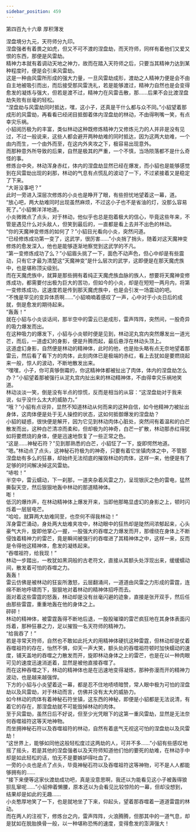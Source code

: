 ```yaml
---
sidebar_position: 459
---
```

 第四百九十六章 厚积薄发


涅盘境分九元，天符师分九印。  
涅盘强者有着畏之如虎，但又不可不渡的涅盘劫，而天符师，同样有着他们又爱又恨的东西，那便是风雷劫。  
精神力本就有着调动天地之神力，故而在踏入天符师之后，只要当其精神力达到某种程度时，便是会引来风雷劫。  
这是一种由风雷所形成的强大力量，一旦风雷劫成形，渡劫之人精神力便是会不由自主地被吸引而出，而后接受那风雷洗礼，若是能够渡过，精神力自然也是会变得愈发的凝炼与强大，但若是渡不过，精神力在风雷击散，那……后果不会比渡涅盘劫失败有丝毫的轻松。  
“涅盘劫与风雷劫同时抵达，嘿，这小子，还真是干什么都与众不同。”小貂望着那成形的风雷劫，再看看已经闭目抵御着体内涅盘劫的林动，不由得咧嘴一笑，有点幸灾乐祸。  
小貂阅历极为的丰富，类似林动这种既修炼精神力又修炼元力的人并非是没有见过，不过一般说来，这些人都会避开两种劫难的同时抵达，因为这两大劫难，一个由内而生，一个由外而至，在这内外夹攻之下，极容易出现意外。  
而那种意外所导致的后果，自然是极其的严重，一个不慎，当场陨落都不是什么奇怪的事。  
修炼台中央，林动浑身赤红，体内的涅盘劫显然已经在爆发，而小貂也是能够感觉到在风雷劫出现的刹那，林动的气息有点慌乱的波动了一下，不过紧接着又是稳定了下来。  
“大哥没事吧？”  
此时一旁进入深层次修炼的小炎也是睁开了眼，有些担忧地望着这一幕，道。  
“放心吧，两大劫难同时出现虽然麻烦，不过这小子也不是省油的灯，没那么容易死了。”小貂懒洋洋地道。  
小炎微微点了点头，对于林动，他似乎也总是抱着极大的信心，毕竟这些年来，不管是遇见什么对头敌人，但笑到最后的，一直都是看上去并不出色的林动。  
“你的天魔神变修炼的如何了？”小貂目光看向小炎，突然问道。  
“已经修炼成功第一变了，这武学，很厉害……”小炎捎了捎头，随着对这天魔神变修炼的愈发深入，他也是能够逐渐地察觉到这武学的不凡。  
“第一变修炼成功了么？”小貂眉头挑了一下，面色不动声色，但心中却是有些震动，只有它才最为清楚这“天魔神变”是什么层次的武学，这即便是在那天魔虎族中，也是堪称顶尖级别。  
而在天魔虎族中，就算是那些拥有着纯正天魔虎族血脉的族人，想要将天魔神变修炼成功，都需要付出极为巨大的苦功，但如今的小炎，却是在短短一两月内，将第一变修炼成功，这速度若是传到那天魔虎族中，也是会引发一场震动的吧。  
“不愧是罕见的变异体质啊……”小貂喃喃着感叹了一声，心中对于小炎日后的成就，倒是愈发的期待起来。  
“轰轰！”  
就在小貂与小炎谈话间，那半空中的雷云已是成形，雷声阵阵，突然间，一股奇异的吸力爆发而出。  
在这种吸力的爆发下，小貂与小炎顿时便是见到，林动泥丸宫内突然爆发出一道光芒，而后，一道虚幻的身影，便是升腾而起，最后悬浮在林动头顶上。  
这道虚幻身影，自然便是林动的精神体，此时的他，也是抬头略有点无奈地望着那雷云，然后看了看下方的肉体，此刻肉体已是极端的赤红，看上去犹如是要燃烧起来一般，惊人的波动，不断地散发出来。  
“嘿嘿，小子，你可真够倒霉的，你这精神体都被扯出了肉体，体内的涅盘劫怎么办？”小貂望着那被强行从泥丸宫内扯出来的林动精神体，不由得幸灾乐祸地笑道。  
林动淡淡一笑，倒是没有半点的惊慌，反而是相当的从容：“这涅盘劫对于我来说，似乎没什么太大的威胁力。”  
“哦？”小貂有点讶异，显然不知道林动从何而来的这种自信，如今他精神力被扯出身体，这肉体便是处于无人操控的状态，这如何抵御爆发的涅盘劫？  
小貂的疑惑，很快便是解开，因为它见到林动肉体心脏处，突然间有着温和的白芒散发而出，这种白芒清凉而柔和，但却极为的神奇，白芒一扩散，林动那赤红得犹如将要燃烧的身体，便是迅速地恢复了一些正常之色。  
“这是……神秘石符？”见到那熟悉的白芒，小貂怔了一下，旋即愕然地道。  
“嗯。”林动点了点头，这神秘石符极为的神奇，只要有着它坐镇肉体之中，不管那涅盘劫有多么的狂暴，却始终无法彻底的摧毁林动的肉体，这样一来，他便是有了足够的时间解决掉这风雷劫。  
“哧啦！”  
半空中，雷云蠕动，下一刹那，一道夹杂着风雷之力，呈现银灰之色的雷电，猛然撕裂天空，然后狠狠地轰中林动的那道精神体。  
嘭！  
低沉的爆炸声，在林动精神体上爆发开来，当即他那略显虚幻的身影之上，顿时闪烁着一层层电芒。  
“哈哈，就算两大劫难同至，也奈何不得我林动！”  
浑身雷芒涌动，身处两大劫难夹攻中，林动眼中的狂热却是陡然间浓郁起来，心头豪气大升，旋即他掌心一握，一股强大的吞噬之力爆发而开，那缠绕在身体上不断侵蚀着精神力的雷芒，竟是瞬间被强行的吞噬进了其精神体之中，这样一来，反而是令得他这精神体，愈发的凝练起来。  
“吞噬祖符，给我现！”  
林动一步踏出，一枚犹如黑洞般的古老符文，直接从其额头处浮现出来，缓缓蠕动间，散发着可怕的吞噬之力。  
轰轰！  
雷云仿佛是被林动的狂妄所激怒，云层翻涌间，一道道由风雷之力形成的雷霆，连绵不断地呼啸而下，狠狠地对着林动的精神体招呼而去。  
面对着这些雷霆的怒轰，林动却是没有丝毫闪避的迹象，直接是张开双手，然后任由那些雷霆，重重地轰在他的身体之上。  
砰砰！  
林动的精神体，被雷霆轰得不断地后退，一股股璀璨的雷芒疯狂地在其身体表面闪烁着，那种狂暴之力，足以摧毁一名天符师的精神力。  
“给我吞了！”  
若是寻常天符师，自然也不敢如此托大的用精神体硬抗这种雷霆，但林动却是仗着吞噬祖符的存在，怡然不惧，仰天一声大笑，额头处的吞噬祖符顿时加快蠕动的速度，铺天盖地的吞噬之力散发而开，旋即林动身体之上的雷芒，也是在以一种肉眼可见的速度迅速消逝着，显然是被他直接吞噬了。  
而在这种吞噬之下，林动的精神体也是在迅速地变得凝炼，那种弥漫而开的精神力波动，也是越来越强悍。  
下方的小貂与小炎望着这一幕，都是忍不住地啧啧暗赞，常人眼中极为可怕的涅盘劫以及风雷劫，对于林动而言，仿佛并没有太大的威胁力。  
如今林动的肉体有着神秘石符坐镇，这东西的神秘，即便是小貂都是无法说清，有着它的存在，那涅盘劫就不可能毁掉林动的肉体。  
至于风雷劫，虽然日后不好说，但至少光凭眼下的这第一重风雷劫，显然是无法奈何吞噬祖符这等天地神物。  
而坐拥神秘石符以及吞噬祖符的林动，自然有着底气无视这可怕的涅盘劫以及风雷劫！  
“这世界上，能够如同他这般轻松度过这两劫的人，可并不多……”小貂有些感叹地摇了摇头，若是其他的涅盘强者以及天符师知道他们怕的要死的劫难，在林动手中却是如此轻松的话，怕无不是要嫉妒得吐血了。  
一旁的小炎也是点了点头，毕竟神秘石符以及吞噬祖符这等神物，可不是人人都能够拥有的……  
“接下来便等这家伙渡劫成功吧，真是没意思啊，我还以为能看见这小子被轰得狼狈乱窜呢……”小貂伸着懒腰，原本还以为会看见比较惊险的一幕，但却没想到，结果却是如此的无趣……  
小炎憨厚地笑了一下，也是就地坐了下来，仰起头，望着那吞噬着一道道雷霆的林动。  
而在两人的注视下，修炼台之内，雷声阵阵，火浪腾腾，但那其中的一道气息，却是犹如在脱胎换骨一般，以一种堪称恐怖的速度，变得愈发的澎湃强大！  
  
  
